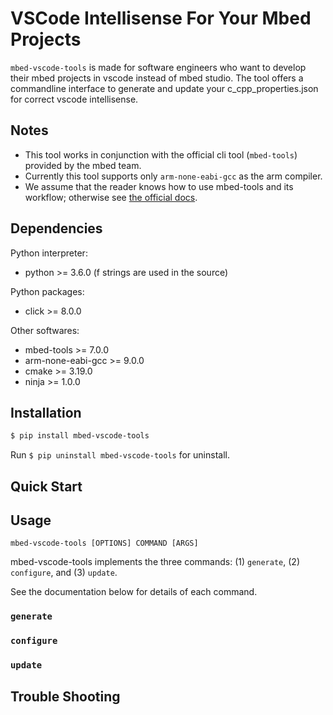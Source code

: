 
# VSCode Intellisense For Your Mbed Projects

`mbed-vscode-tools` is made for software engineers who want to develop their mbed projects in vscode instead of mbed studio.
The tool offers a commandline interface to generate and update your c_cpp_properties.json for correct vscode intellisense.

## Notes

* This tool works in conjunction with the official cli tool (`mbed-tools`) provided by the mbed team.
* Currently this tool supports only `arm-none-eabi-gcc` as the arm compiler.
* We assume that the reader knows how to use mbed-tools and its workflow; otherwise see [the official docs](https://os.mbed.com/docs/mbed-os/v6.15/build-tools/use.html). 

## Dependencies

Python interpreter:

* python >= 3.6.0 (f strings are used in the source)

Python packages:

* click >= 8.0.0

Other softwares:

* mbed-tools >= 7.0.0
* arm-none-eabi-gcc >= 9.0.0
* cmake >= 3.19.0
* ninja >= 1.0.0

## Installation

```bash
$ pip install mbed-vscode-tools
```

Run `$ pip uninstall mbed-vscode-tools` for uninstall.

## Quick Start

## Usage

```
mbed-vscode-tools [OPTIONS] COMMAND [ARGS]
```

mbed-vscode-tools implements the three commands: (1) `generate`, (2) `configure`, and (3) `update`.

See the documentation below for details of each command.

### `generate`
### `configure`
### `update`

## Trouble Shooting
